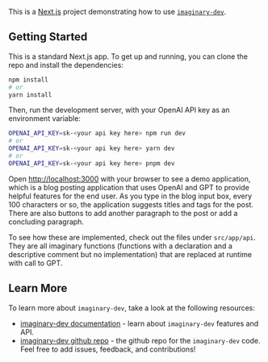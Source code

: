 This is a [Next.js](https://nextjs.org/) project demonstrating how to use [`imaginary-dev`](https://imaginary.dev/).

## Getting Started

This is a standard Next.js app. To get up and running, you can clone the repo and install the dependencies:

```bash
npm install
# or
yarn install
```

Then, run the development server, with your OpenAI API key as an environment variable:

```bash
OPENAI_API_KEY=sk-<your api key here> npm run dev
# or
OPENAI_API_KEY=sk-<your api key here> yarn dev
# or
OPENAI_API_KEY=sk-<your api key here> pnpm dev
```

Open [http://localhost:3000](http://localhost:3000) with your browser to see a demo application, which is a blog posting application that uses OpenAI and GPT to provide helpful features for the end user. As you type in the blog input box, every 100 characters or so, the application suggests titles and tags for the post. There are also buttons to add another paragraph to the post or add a concluding paragraph.

To see how these are implemented, check out the files under `src/app/api`. They are all imaginary functions (functions with a declaration and a descriptive comment but no implementation) that are replaced at runtime with call to GPT.

## Learn More

To learn more about `imaginary-dev`, take a look at the following resources:

- [imaginary-dev documentation](https://imaginary.dev/docs) - learn about `imaginary-dev` features and API.
- [imaginary-dev github repo](https://github.com/imaginary-dev/imaginary-dev) - the github repo for the `imaginary-dev` code. Feel free to add issues, feedback, and contributions!
